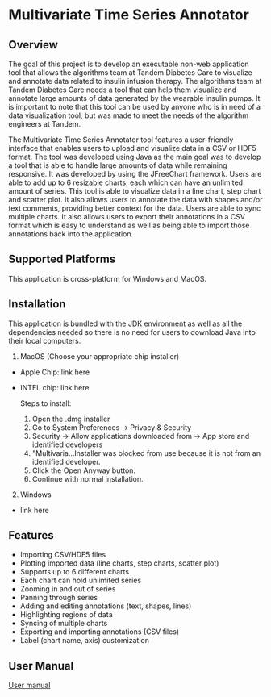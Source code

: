 
# Multivariate Time Series Annotator



## Overview
The goal of this project is to develop an executable non-web application tool that allows the algorithms team at Tandem Diabetes Care to visualize and annotate data related to insulin infusion therapy. The algorithms team at Tandem Diabetes Care needs a tool that can help them visualize and annotate large amounts of data generated by the wearable insulin pumps. It is important to note that this tool can be used by anyone who is in need of a data visualization tool, but was made to meet the needs of the algorithm engineers at Tandem.

The Multivariate Time Series Annotator tool features a user-friendly interface that enables users to upload and visualize data in a CSV or HDF5 format. The tool was developed using Java as the main goal was to develop a tool that is able to handle large amounts of data while remaining responsive. It was developed by using the JFreeChart framework. Users are able to add up to 6 resizable charts, each which can have an unlimited amount of series. This tool is able to visualize data in a line chart, step chart and scatter plot. It also allows users to annotate the data with shapes and/or text comments, providing better context for the data. Users are able to sync multiple charts. It also allows users to export their annotations in a CSV format which is easy to understand as well as being able to import those annotations back into the application. 

## Supported Platforms
This application is cross-platform for Windows and MacOS.
## Installation

This application is bundled with the JDK environment as well as all the dependencies needed so there is no need for users to download Java into their local computers.

1. MacOS (Choose your appropriate chip installer)
- Apple Chip: link here
- INTEL chip: link here
    
    Steps to install:
    
    1. Open the .dmg installer
    2. Go to System Preferences -> Privacy & Security
    3. Security -> Allow applications downloaded from -> App store and identified developers
    4. "Multivaria...Installer was blocked from use because it is not from an identified developer.
    5. Click the Open Anyway button.
    6. Continue with normal installation.
2. Windows
- link here
## Features

- Importing CSV/HDF5 files
- Plotting imported data (line charts, step charts, scatter plot)
- Supports up to 6 different charts
- Each chart can hold unlimited series
- Zooming in and out of series
- Panning through series
- Adding and editing annotations (text, shapes, lines)
- Highlighting regions of data
- Syncing of multiple charts
- Exporting and importing annotations (CSV files)
- Label (chart name, axis) customization


## User Manual
[User manual](https://docs.google.com/document/d/1n2E4PnDVlMtbjsvG6Zwc5rDzUJ3DicUIKO46xuo-XiE/edit?usp=sharing)

